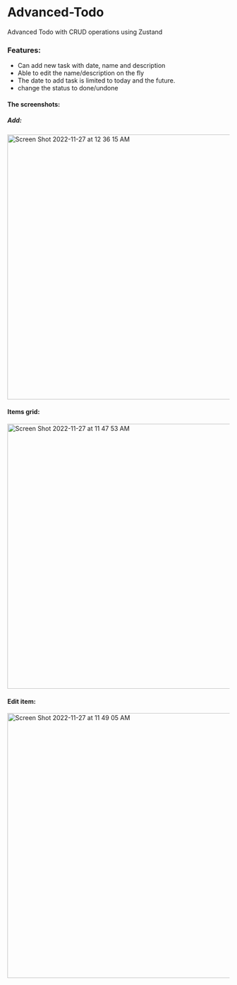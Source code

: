 # Advanced-Todo

Advanced Todo with CRUD operations using Zustand

### Features:
- Can add new task with date, name and description
- Able to edit the name/description on the fly
- The date to add task is limited to today and the future.
- change the status to done/undone

#### The screenshots:

##### Add:
<img width="600" alt="Screen Shot 2022-11-27 at 12 36 15 AM" src="https://user-images.githubusercontent.com/59441376/204112821-14e81899-012d-4eea-9f96-c2f8b4360555.png">

#### Items grid:
<img width="600" alt="Screen Shot 2022-11-27 at 11 47 53 AM" src="https://user-images.githubusercontent.com/59441376/204131261-b7d8adba-6075-4ea2-8555-943c0c53b638.png">


#### Edit item:


<img width="600" alt="Screen Shot 2022-11-27 at 11 49 05 AM" src="https://user-images.githubusercontent.com/59441376/204131297-b3f89ff5-1f18-42ab-8d33-ff8f781b31b7.png">


 


